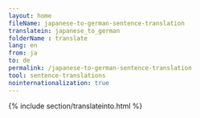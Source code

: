 ```yaml
---
layout: home
fileName: japanese-to-german-sentence-translation
translatein: japanese_to_german
folderName : translate
lang: en
from: ja
to: de
permalink: /japanese-to-german-sentence-translation
tool: sentence-translations
nointernationalization: true
---
```

{% include section/translateinto.html %}
